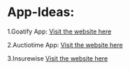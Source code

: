 # App-Ideas:
1.Goatify App:
[Visit the website here](https://goatify.glide.page)

2.Auctiotime App:
[Visit the website here](https://auctiotime.glide.page)

3.Insurewise
[Visit the website here](https://preview--insurewise-helper.lovable.app)
